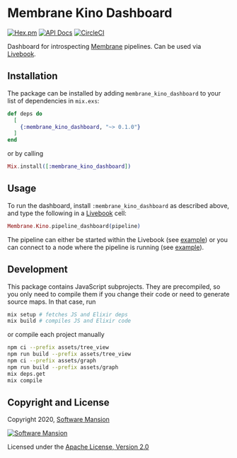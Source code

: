 # Membrane Kino Dashboard

[![Hex.pm](https://img.shields.io/hexpm/v/membrane_kino_dashboard.svg)](https://hex.pm/packages/membrane_kino_dashboard)
[![API Docs](https://img.shields.io/badge/api-docs-yellow.svg?style=flat)](https://hexdocs.pm/membrane_kino_dashboard)
[![CircleCI](https://circleci.com/gh/membraneframework/membrane_kino_dashboard.svg?style=svg)](https://circleci.com/gh/membraneframework/membrane_kino_dashboard)

Dashboard for introspecting [Membrane](https://membraneframework.org) pipelines. Can be used via [Livebook](https://livebook.dev/).

## Installation

The package can be installed by adding `membrane_kino_dashboard` to your list of dependencies in `mix.exs`:

```elixir
def deps do
  [
    {:membrane_kino_dashboard, "~> 0.1.0"}
  ]
end
```

or by calling

```elixir
Mix.install([:membrane_kino_dashboard])
```

## Usage

To run the dashboard, install `:membrane_kino_dashboard` as described above, and type the following in a [Livebook](https://livebook.dev/) cell:

```elixir
Membrane.Kino.pipeline_dashboard(pipeline)
```

The pipeline can either be started within the Livebook (see [example](examples/pipeline_in_livebook.livemd)) or you can connect to a node where the pipeline is running (see [example](examples/connect_to_node.livemd)).

## Development

This package contains JavaScript subprojects. They are precompiled, so you only need to compile them if you change their code or need to generate source maps. In that case, run

```sh
mix setup # fetches JS and Elixir deps
mix build # compiles JS and Elixir code
```

or compile each project manually

```sh
npm ci --prefix assets/tree_view
npm run build --prefix assets/tree_view
npm ci --prefix assets/graph
npm run build --prefix assets/graph
mix deps.get
mix compile
```

## Copyright and License

Copyright 2020, [Software Mansion](https://swmansion.com/?utm_source=git&utm_medium=readme&utm_campaign=membrane_kino_dashboard)

[![Software Mansion](https://logo.swmansion.com/logo?color=white&variant=desktop&width=200&tag=membrane-github)](https://swmansion.com/?utm_source=git&utm_medium=readme&utm_campaign=membrane_kino_dashboard)

Licensed under the [Apache License, Version 2.0](LICENSE)
